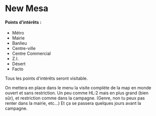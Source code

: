 # New Mesa

#### Points d'intérêts :
* Métro
* Mairie
* Banlieu
* Centre-ville
* Centre Commercial
* Z.I.
* Désert
* Facto

Tous les points d'intérêts seront visitable.

On mettera en place dans le menu la visite complète de la map en monde ouvert et sans restriction.
Un peu comme HL:2 mais en plus grand (bien sûr), et restriction comme dans la campagne. (Genre, non tu peux pas renter dans la mairie, etc...)
Et ça se passera quelques jours avant la campagne.